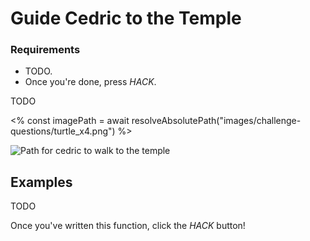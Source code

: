 # Guide Cedric to the Temple

<div class="aside">
<h3>Requirements</h3>
<ul>
  <li>TODO.</li>
  <li>Once you're done, press <em>HACK</em>.</li>
</ul>
</div>

TODO

<% const imagePath = await resolveAbsolutePath("images/challenge-questions/turtle_x4.png") %>

![Path for cedric to walk to the temple](<%= imagePath %>)

## Examples

TODO

Once you've written this function, click the _HACK_ button!
